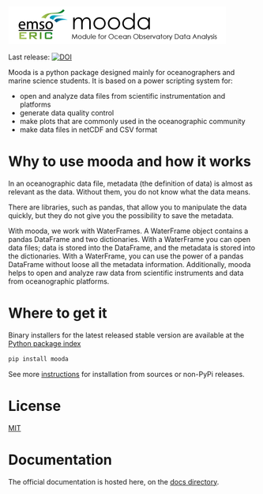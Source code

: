 ![mooda header](docs/img/logos/Mooda-documentation-header.png)

Last release: [![DOI](https://zenodo.org/badge/DOI/10.5281/zenodo.2643208.svg)](https://doi.org/10.5281/zenodo.2643208)

Mooda is a python package designed mainly for oceanographers and marine science students. It is based on a power scripting system for:

* open and analyze data files from scientific instrumentation and platforms
* generate data quality control
* make plots that are commonly used in the oceanographic community
* make data files in netCDF and CSV format

# Why to use mooda and how it works

In an oceanographic data file, metadata (the definition of data) is almost as relevant as the data. Without them, you do not know what the data means.

There are libraries, such as pandas, that allow you to manipulate the data quickly, but they do not give you the possibility to save the metadata.

With mooda, we work with WaterFrames. A WaterFrame object contains a pandas DataFrame and two dictionaries. With a WaterFrame you can open data files; data is stored into the DataFrame, and the metadata is stored into the dictionaries. With a WaterFrame, you can use the power of a pandas DataFrame without loose all the metadata information. Additionally, mooda helps to open and analyze raw data from scientific instruments and data from oceanographic platforms.

# Where to get it

Binary installers for the latest released stable version are available at the [Python package index](https://pypi.org/project/mooda/)

```cmd
pip install mooda
```

See more [instructions](docs/installation/installation.md) for installation from sources or non-PyPi releases.

# License

[MIT](LICENSE)

# Documentation

The official documentation is hosted here, on the [docs directory](docs/index_docs.md).
